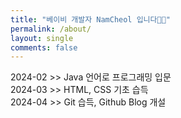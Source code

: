 ```yaml
---
title: "베이비 개발자 NamCheol 입니다👋🏻"
permalink: /about/
layout: single
comments: false
---
```

2024-02 >> Java 언어로 프로그래밍 입문<br>
2024-03 >> HTML, CSS 기초 습득<br>
2024-04 >> Git 습득, Github Blog 개설<br>
